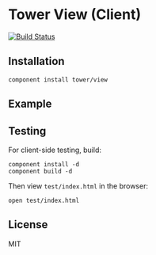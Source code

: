# Tower View (Client)

[![Build Status](https://travis-ci.org/tower/client-view.png)](https://travis-ci.org/tower/client-view)


## Installation

```
component install tower/view
```

## Example

## Testing

For client-side testing, build:

```
component install -d
component build -d
```

Then view `test/index.html` in the browser:

```
open test/index.html
```

## License

MIT